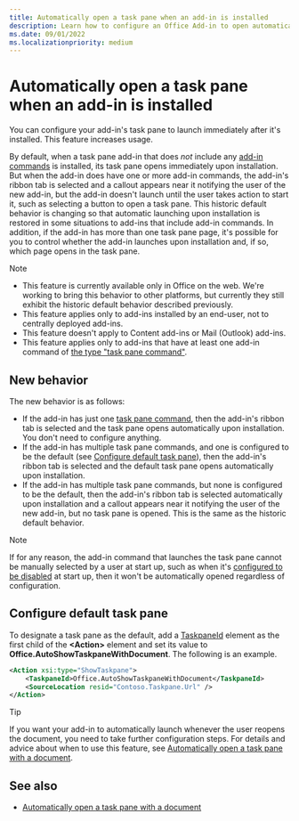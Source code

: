 ```yaml
---
title: Automatically open a task pane when an add-in is installed
description: Learn how to configure an Office Add-in to open automatically when it's installed.
ms.date: 09/01/2022
ms.localizationpriority: medium
---
```



# Automatically open a task pane when an add-in is installed

You can configure your add-in's task pane to launch immediately after it's installed. This feature increases usage. 

By default, when a task pane add-in that does *not* include any [add-in commands](../design/add-in-commands.md) is installed, its task pane opens immediately upon installation. But when the add-in does have one or more add-in commands, the add-in's ribbon tab is selected and a callout appears near it notifying the user of the new add-in, but the add-in doesn't launch until the user takes action to start it, such as selecting a button to open a task pane. This historic default behavior is changing so that automatic launching upon installation is restored in some situations to add-ins that include add-in commands. In addition, if the add-in has more than one task pane page, it's possible for you to control whether the add-in launches upon installation and, if so, which page opens in the task pane. 

> [!NOTE]
> 
> - This feature is currently available only in Office on the web. We're working to bring this behavior to other platforms, but currently they still exhibit the historic default behavior described previously.
> - This feature applies only to add-ins installed by an end-user, not to centrally deployed add-ins.
> - This feature doesn't apply to Content add-ins or Mail (Outlook) add-ins.
> - This feature applies only to add-ins that have at least one add-in command of [the type "task pane command"](../design/add-in-commands.md#types-of-add-in-commands).

## New behavior

The new behavior is as follows:

- If the add-in has just one [task pane command](../design/add-in-commands.md#types-of-add-in-commands), then the add-in's ribbon tab is selected and the task pane opens automatically upon installation. You don't need to configure anything.
- If the add-in has multiple task pane commands, and one is configured to be the default (see [Configure default task pane](#configure-default-task-pane)), then the add-in's ribbon tab is selected and the default task pane opens automatically upon installation.
- If the add-in has multiple task pane commands, but none is configured to be the default, then the add-in's ribbon tab is selected automatically upon installation and a callout appears near it notifying the user of the new add-in, but no task pane is opened. This is the same as the historic default behavior.

> [!NOTE]
> If for any reason, the add-in command that launches the task pane cannot be manually selected by a user at start up, such as when it's [configured to be disabled](../design/disable-add-in-commands.md) at start up, then it won't be automatically opened regardless of configuration. 

## Configure default task pane

To designate a task pane as the default, add a [TaskpaneId](/javascript/api/manifest/action#taskpaneid) element as the first child of the **\<Action\>** element and set its value to **Office.AutoShowTaskpaneWithDocument**. The following is an example.

```xml
<Action xsi:type="ShowTaskpane">
    <TaskpaneId>Office.AutoShowTaskpaneWithDocument</TaskpaneId>
    <SourceLocation resid="Contoso.Taskpane.Url" />
</Action>
```

> [!TIP]
> If you want your add-in to automatically launch whenever the user reopens the document, you need to take further configuration steps. For details and advice about when to use this feature, see [Automatically open a task pane with a document](automatically-open-a-task-pane-with-a-document.md). 

## See also

- [Automatically open a task pane with a document](automatically-open-a-task-pane-with-a-document.md)
